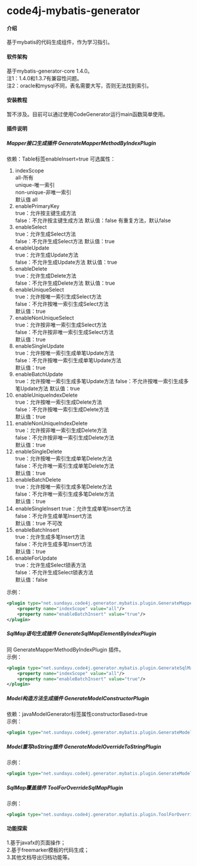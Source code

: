# code4j-mybatis-generator

#### 介绍
基于mybatis的代码生成组件，作为学习指引。

#### 软件架构
基于mybatis-generator-core 1.4.0。  
注1：1.4.0和1.3.7有兼容性问题。  
注2：oracle和mysql不同，表名需要大写，否则无法找到索引。

#### 安装教程

暂不涉及。目前可以通过使用CodeGenerator运行main函数简单使用。

#### 插件说明

##### Mapper接口生成插件 GenerateMapperMethodByIndexPlugin

依赖：Table标签enableInsert=true 
可选属性：
1. indexScope  
    all-所有  
    unique-唯一索引  
    non-unique-非唯一索引  
    默认值  all  
2. enablePrimaryKey  
    true：允许按主键生成方法   
    false：不允许按主键生成方法
    默认值：false 有重复方法，默认false  
3. enableSelect  
    true：允许生成Select方法   
    false：不允许生成Select方法
    默认值：true  
4. enableUpdate  
    true：允许生成Update方法   
    false：不允许生成Update方法
    默认值：true  
5. enableDelete  
    true：允许生成Delete方法  
    false：不允许生成Delete方法
    默认值：true
6. enableUniqueSelect  
    true：允许按唯一索引生成Select方法  
    false：不允许按唯一索引生成Select方法  
    默认值：true  
7. enableNonUniqueSelect  
    true：允许按非唯一索引生成Select方法  
    false：不允许按非唯一索引生成Select方法  
    默认值：true  
8. enableSingleUpdate  
    true：允许按唯一索引生成单笔Update方法    
    false：不允许按唯一索引生成单笔Update方法  
    默认值：true  
9. enableBatchUpdate  
    true：允许按唯一索引生成多笔Update方法 
    false：不允许按唯一索引生成多笔Update方法
    默认值：true  
10. enableUniqueIndexDelete  
    true：允许按唯一索引生成Delete方法    
    false：不允许按唯一索引生成Delete方法  
    默认值：true  
11. enableNonUniqueIndexDelete  
    true：允许按非唯一索引生成Delete方法  
    false：不允许按非唯一索引生成Delete方法  
    默认值：true  
12. enableSingleDelete  
    true：允许按唯一索引生成单笔Delete方法  
    false：不允许唯一索引生成单笔Delete方法  
    默认值：true
13. enableBatchDelete  
    true：允许按唯一索引生成多笔Delete方法  
    false：不允许唯一索引生成多笔Delete方法  
    默认值：true  
14. enableSingleInsert
    true：允许生成单笔Insert方法  
    false：不允许生成单笔Insert方法  
    默认值：true 不可改  
15. enableBatchInsert  
    true：允许生成多笔Insert方法  
    false：不允许生成多笔Insert方法  
    默认值：true
16. enableForUpdate  
    true：允许生成Select锁表方法  
    false：不允许生成Select锁表方法    
    默认值：false  

示例：
```xml
<plugin type="net.sundayu.code4j.generator.mybatis.plugin.GenerateMapperMethodByIndexPlugin">
    <property name="indexScope" value="all"/>
    <property name="enableBatchInsert" value="true"/>
</plugin>
```

##### SqlMap语句生成插件 GenerateSqlMapElementByIndexPlugin

同 GenerateMapperMethodByIndexPlugin 插件。  
示例：
```xml
<plugin type="net.sundayu.code4j.generator.mybatis.plugin.GenerateSqlMapElementByIndexPlugin">
    <property name="indexScope" value="all"/>
    <property name="enableBatchInsert" value="true"/>
</plugin>
```

##### Model构造方法生成插件 GenerateModelConstructorPlugin

依赖：javaModelGenerator标签属性constructorBased=true  
示例：  
```xml
<plugin type="net.sundayu.code4j.generator.mybatis.plugin.GenerateModelConstructorPlugin"/>
```

##### Model重写toString插件 GenerateModelOverrideToStringPlugin

示例：
```xml
<plugin type="net.sundayu.code4j.generator.mybatis.plugin.GenerateModelOverrideToStringPlugin"/>
```

##### SqlMap覆盖插件 ToolForOverrideSqlMapPlugin

示例：
```xml
<plugin type="net.sundayu.code4j.generator.mybatis.plugin.ToolForOverrideSqlMapPlugin"/>
```

#### 功能探索

1.基于javafx的页面操作；  
2.基于freemarker模板的代码生成；  
3.其他文档导出归档功能等。  